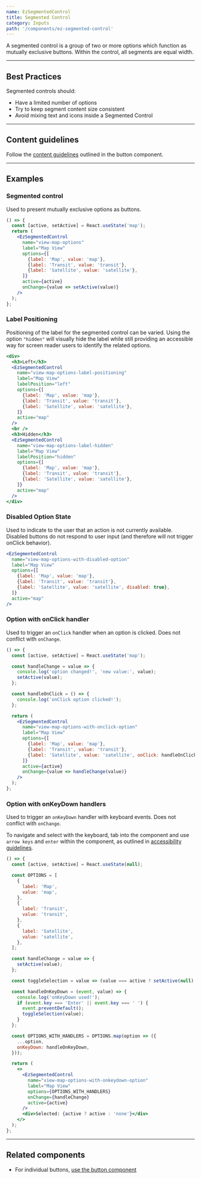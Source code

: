 ```yaml
---
name: EzSegmentedControl
title: Segmented Control
category: Inputs
path: '/components/ez-segmented-control'
---
```


A segmented control is a group of two or more options which function as mutually exclusive buttons. Within the control, all segments are equal width.

---

## Best Practices

Segmented controls should:

- Have a limited number of options
- Try to keep segment content size consistent
- Avoid mixing text and icons inside a Segmented Control

---

## Content guidelines

Follow the [content guidelines](/components/ez-button) outlined in the button component.

---

## Examples

### Segmented control

Used to present mutually exclusive options as buttons.

```jsx
() => {
  const [active, setActive] = React.useState('map');
  return (
    <EzSegmentedControl
      name="view-map-options"
      label="Map View"
      options={[
        {label: 'Map', value: 'map'},
        {label: 'Transit', value: 'transit'},
        {label: 'Satellite', value: 'satellite'},
      ]}
      active={active}
      onChange={value => setActive(value)}
    />
  );
};
```

### Label Positioning

Positioning of the label for the segmented control can be varied. Using the option `"hidden"` will visually hide the label while still providing an accessible way for screen reader users to identify the related options.

```jsx
<div>
  <h3>Left</h3>
  <EzSegmentedControl
    name="view-map-options-label-positioning"
    label="Map View"
    labelPosition="left"
    options={[
      {label: 'Map', value: 'map'},
      {label: 'Transit', value: 'transit'},
      {label: 'Satellite', value: 'satellite'},
    ]}
    active="map"
  />
  <br />
  <h3>Hidden</h3>
  <EzSegmentedControl
    name="view-map-options-label-hidden"
    label="Map View"
    labelPosition="hidden"
    options={[
      {label: 'Map', value: 'map'},
      {label: 'Transit', value: 'transit'},
      {label: 'Satellite', value: 'satellite'},
    ]}
    active="map"
  />
</div>
```

### Disabled Option State

Used to indicate to the user that an action is not currently available. Disabled buttons do not respond to user input (and therefore will not trigger onClick behavior).

```jsx
<EzSegmentedControl
  name="view-map-options-with-disabled-option"
  label="Map View"
  options={[
    {label: 'Map', value: 'map'},
    {label: 'Transit', value: 'transit'},
    {label: 'Satellite', value: 'satellite', disabled: true},
  ]}
  active="map"
/>
```

### Option with onClick handler

Used to trigger an `onClick` handler when an option is clicked. Does not conflict with `onChange`.

```jsx
() => {
  const [active, setActive] = React.useState('map');

  const handleChange = value => {
    console.log('option changed!', 'new value:', value);
    setActive(value);
  };

  const handleOnClick = () => {
    console.log('onClick option clicked!');
  };

  return (
    <EzSegmentedControl
      name="view-map-options-with-onclick-option"
      label="Map View"
      options={[
        {label: 'Map', value: 'map'},
        {label: 'Transit', value: 'transit'},
        {label: 'Satellite', value: 'satellite', onClick: handleOnClick},
      ]}
      active={active}
      onChange={value => handleChange(value)}
    />
  );
};
```

### Option with onKeyDown handlers

Used to trigger an `onKeyDown` handler with keyboard events. Does not conflict with `onChange`.

To navigate and select with the keyboard, tab into the component and use `arrow keys` and `enter` within the component, as outlined in [accessibility guidelines](https://www.w3.org/WAI/ARIA/apg/practices/keyboard-interface/#fundamentalkeyboardnavigationconventions).

```jsx
() => {
  const [active, setActive] = React.useState(null);

  const OPTIONS = [
    {
      label: 'Map',
      value: 'map',
    },
    {
      label: 'Transit',
      value: 'transit',
    },
    {
      label: 'Satellite',
      value: 'satellite',
    },
  ];

  const handleChange = value => {
    setActive(value);
  };

  const toggleSelection = value => (value === active ? setActive(null) : setActive(value));

  const handleOnKeyDown = (event, value) => {
    console.log('onKeyDown used!');
    if (event.key === 'Enter' || event.key === ' ') {
      event.preventDefault();
      toggleSelection(value);
    }
  };

  const OPTIONS_WITH_HANDLERS = OPTIONS.map(option => ({
    ...option,
    onKeyDown: handleOnKeyDown,
  }));

  return (
    <>
      <EzSegmentedControl
        name="view-map-options-with-onkeydown-option"
        label="Map View"
        options={OPTIONS_WITH_HANDLERS}
        onChange={handleChange}
        active={active}
      />
      <div>Selected: {active ? active : 'none'}</div>
    </>
  );
};
```

---

## Related components

- For individual buttons, [use the button component](/components/ez-button)
